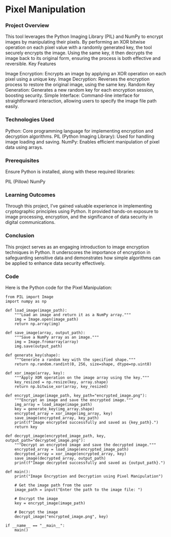# Pixel Manipulation

### Project Overview

This tool leverages the Python Imaging Library (PIL) and NumPy to encrypt images by manipulating their pixels. By performing an XOR bitwise operation on each pixel value with a randomly generated key, the tool securely encrypts the image. Using the same key, it then decrypts the image back to its original form, ensuring the process is both effective and reversible.
Key Features

Image Encryption: Encrypts an image by applying an XOR operation on each pixel using a unique key.
Image Decryption: Reverses the encryption process to restore the original image, using the same key.
Random Key Generation: Generates a new random key for each encryption session, boosting security.
Simple Interface: Command-line interface for straightforward interaction, allowing users to specify the image file path easily.

### Technologies Used

Python: Core programming language for implementing encryption and decryption algorithms.
PIL (Python Imaging Library): Used for handling image loading and saving.
NumPy: Enables efficient manipulation of pixel data using arrays.

### Prerequisites

Ensure Python is installed, along with these required libraries:

PIL (Pillow)
NumPy

### Learning Outcomes

Through this project, I’ve gained valuable experience in implementing cryptographic principles using Python. It provided hands-on exposure to image processing, encryption, and the significance of data security in digital communications.

### Conclusion

This project serves as an engaging introduction to image encryption techniques in Python. It underscores the importance of encryption in safeguarding sensitive data and demonstrates how simple algorithms can be applied to enhance data security effectively.

### Code

Here is the Python code for the Pixel Manipulation:

```
from PIL import Image
import numpy as np

def load_image(image_path):
    """Load an image and return it as a NumPy array."""
    img = Image.open(image_path)
    return np.array(img)

def save_image(array, output_path):
    """Save a NumPy array as an image."""
    img = Image.fromarray(array)
    img.save(output_path)

def generate_key(shape):
    """Generate a random key with the specified shape."""
    return np.random.randint(0, 256, size=shape, dtype=np.uint8)

def xor_image(array, key):
    """Apply XOR operation on the image array using the key."""
    key_resized = np.resize(key, array.shape)
    return np.bitwise_xor(array, key_resized)

def encrypt_image(image_path, key_path="encrypted_image.png"):
    """Encrypt an image and save the encrypted image."""
    img_array = load_image(image_path)
    key = generate_key(img_array.shape)
    encrypted_array = xor_image(img_array, key)
    save_image(encrypted_array, key_path)
    print(f"Image encrypted successfully and saved as {key_path}.")
    return key

def decrypt_image(encrypted_image_path, key, output_path="decrypted_image.png"):
    """Decrypt an encrypted image and save the decrypted image."""
    encrypted_array = load_image(encrypted_image_path)
    decrypted_array = xor_image(encrypted_array, key)
    save_image(decrypted_array, output_path)
    print(f"Image decrypted successfully and saved as {output_path}.")

def main():
    print("Image Encryption and Decryption using Pixel Manipulation")

    # Get the image path from the user
    image_path = input("Enter the path to the image file: ")

    # Encrypt the image
    key = encrypt_image(image_path)

    # Decrypt the image
    decrypt_image("encrypted_image.png", key)

if __name__ == "__main__":
    main()
```



